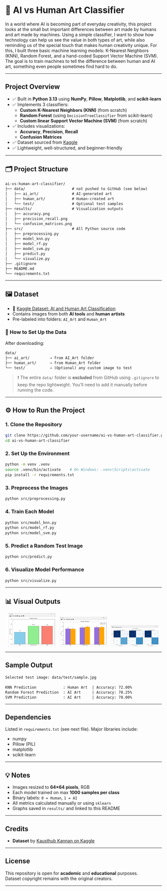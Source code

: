 # 🎨 AI vs Human Art Classifier

In a world where AI is becoming part of everyday creativity, this project looks at the small but important differences between art made by humans and art made by machines. Using a simple classifier, I want to show how technology can help us see the value in both types of art, while also reminding us of the special touch that makes human creativity unique. For this, I built three basic machine learning models: K-Nearest Neighbors (KNN), Random Forest, and a hand-coded Support Vector Machine (SVM). The goal is to train machines to tell the difference between human and AI art, something even people sometimes find hard to do.

---

## Project Overview

- ✅ Built in **Python 3.13** using **NumPy**, **Pillow**, **Matplotlib**, and **scikit-learn**
- ✅ Implements 3 classifiers:
  - **Custom K-Nearest Neighbors (KNN)** (from scratch)
  - **Random Forest** (using `DecisionTreeClassifier` from scikit-learn)
  - **Custom linear Support Vector Machine (SVM)** (from scratch)
- ✅ Includes visualizations:
  - **Accuracy**, **Precision**, **Recall**
  - **Confusion Matrices**
- ✅ Dataset sourced from [Kaggle](https://www.kaggle.com/datasets/kausthubkannan/ai-and-human-art-classification)
- ✅ Lightweight, well-structured, and beginner-friendly


---

## 🗂️ Project Structure

```
ai-vs-human-art-classifier/
├── data/                     # not pushed to GitHub (see below)
│   ├── ai_art/               # AI-generated art
│   ├── human_art/            # Human-created art
│   └── test/                 # Optional test samples
├── results/                  # Visualization outputs
│   ├── accuracy.png
│   ├── precision_recall.png
│   └── confusion_matrices.png
├── src/                      # All Python source code
│   ├── preprocessing.py
│   ├── model_knn.py
│   ├── model_rf.py
│   ├── model_svm.py
│   ├── predict.py
│   └── visualize.py
├── .gitignore
├── README.md
└── requirements.txt
```

---

## 🖼️ Dataset

- 🔗 [Kaggle Dataset: AI and Human Art Classification](https://www.kaggle.com/datasets/kausthubkannan/ai-and-human-art-classification)
- Contains images from both **AI tools** and **human artists**
- Pre-labeled into folders: `AI_Art` and `Human_Art`

### 📁 How to Set Up the Data

After downloading:

```
data/
├── ai_art/         → from AI_Art folder
├── human_art/      → from Human_Art folder
└── test/           → (Optional) any custom image to test
```

> ❗ The entire `data/` folder is **excluded** from GitHub using `.gitignore` to keep the repo lightweight. You'll need to add it manually before running the code.

---

## ⚙️ How to Run the Project

### 1. Clone the Repository

```bash
git clone https://github.com/your-username/ai-vs-human-art-classifier.git
cd ai-vs-human-art-classifier
```

### 2. Set Up the Environment

```bash
python -m venv .venv
source .venv/bin/activate    # On Windows: .venv\Scripts\activate
pip install -r requirements.txt
```

### 3. Preprocess the Images

```bash
python src/preprocessing.py
```

### 4. Train Each Model

```bash
python src/model_knn.py
python src/model_rf.py
python src/model_svm.py
```

### 5. Predict a Random Test Image

```bash
python src/predict.py
```

### 6. Visualize Model Performance

```bash
python src/visualize.py
```

---

## 📊 Visual Outputs

<div align="center">
  <img src="accuracy.png" alt="Accuracy" width="30%" style="margin-right: 10px;"/>
  <img src="precision_recall.png" alt="Precision and Recall" width="30%" style="margin-right: 10px;"/>
  <img src="confusion_matrices.png" alt="Confusion Matrices" width="30%"/>
</div>



---

## Sample Output

```
Selected test image: data/test/sample.jpg

KNN Prediction            : Human Art  | Accuracy: 72.00%
Random Forest Prediction  : AI Art     | Accuracy: 78.25%
SVM Prediction            : AI Art     | Accuracy: 78.00%
```

---

## Dependencies

Listed in `requirements.txt` (see next file). Major libraries include:
- numpy
- Pillow (PIL)
- matplotlib
- scikit-learn

---

## 💡 Notes

- Images resized to **64×64 pixels**, RGB
- Each model trained on max **1000 samples per class**
- Binary labels: `0 = Human`, `1 = AI`
- All metrics calculated manually or using `sklearn`
- Graphs saved in `results/` and linked to this README

---

## Credits

- **Dataset** by [Kausthub Kannan on Kaggle](https://www.kaggle.com/datasets/kausthubkannan/ai-and-human-art-classification)


---

## License

This repository is open for **academic** and **educational** purposes.  
Dataset copyright remains with the original creators.

---
